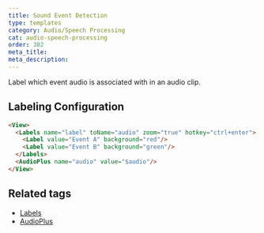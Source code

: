 ```yaml
---
title: Sound Event Detection
type: templates
category: Audio/Speech Processing
cat: audio-speech-processing
order: 302
meta_title: 
meta_description: 
---
```


Label which event audio is associated with in an audio clip. 

## Labeling Configuration

```html
<View>
  <Labels name="label" toName="audio" zoom="true" hotkey="ctrl+enter">
    <Label value="Event A" background="red"/>
    <Label value="Event B" background="green"/>
  </Labels>
  <AudioPlus name="audio" value="$audio"/>
</View>
```

## Related tags

- [Labels](/tags/labels.html)
- [AudioPlus](/tags/audioplus.html)